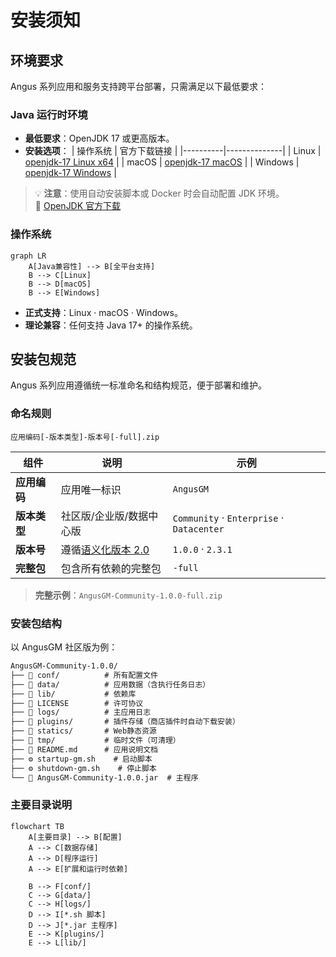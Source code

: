# 安装须知

## 环境要求

Angus 系列应用和服务支持跨平台部署，只需满足以下最低要求：

### Java 运行时环境

- **最低要求**：OpenJDK 17 或更高版本。
- **安装选项**：
  | 操作系统 | 官方下载链接 |
  |----------|--------------|
  | Linux | [openjdk-17 Linux x64](https://download.java.net/java/GA/jdk17.0.2/dfd4a8d0985749f896bed50d7138ee7f/8/GPL/openjdk-17.0.2_linux-x64_bin.tar.gz) |
  | macOS | [openjdk-17 macOS](https://download.java.net/java/GA/jdk17.0.2/dfd4a8d0985749f896bed50d7138ee7f/8/GPL/openjdk-17.0.2_macos-x64_bin.tar.gz) |
  | Windows | [openjdk-17 Windows](https://download.java.net/java/GA/jdk17.0.2/dfd4a8d0985749f896bed50d7138ee7f/8/GPL/openjdk-17.0.2_windows-x64_bin.zip) |

> 💡 **注意**：使用自动安装脚本或 Docker 时会自动配置 JDK 环境。  
> 🔗 [OpenJDK 官方下载](https://jdk.java.net/archive/)

### 操作系统
```mermaid
graph LR
    A[Java兼容性] --> B[全平台支持]
    B --> C[Linux]
    B --> D[macOS]
    B --> E[Windows]
```

- **正式支持**：Linux · macOS · Windows。
- **理论兼容**：任何支持 Java 17+ 的操作系统。

## 安装包规范

Angus 系列应用遵循统一标准命名和结构规范，便于部署和维护。

### 命名规则
```
应用编码[-版本类型]-版本号[-full].zip
```

| 组件 | 说明 | 示例 |
|------|------|------|
| **应用编码** | 应用唯一标识 | `AngusGM` |
| **版本类型** | 社区版/企业版/数据中心版 | `Community` · `Enterprise` · `Datacenter` |
| **版本号** | 遵循[语义化版本 2.0](https://semver.org/lang/zh-CN/) | `1.0.0` · `2.3.1` |
| **完整包** | 包含所有依赖的完整包 | `-full` |

> **完整示例**：`AngusGM-Community-1.0.0-full.zip`

### 安装包结构

以 AngusGM 社区版为例：

```txt
AngusGM-Community-1.0.0/
├── 📁 conf/          # 所有配置文件
├── 📁 data/          # 应用数据（含执行任务日志）
├── 📁 lib/           # 依赖库
├── 📄 LICENSE        # 许可协议
├── 📁 logs/          # 主应用日志
├── 📁 plugins/       # 插件存储（商店插件时自动下载安装）
├── 📁 statics/       # Web静态资源
├── 📁 tmp/           # 临时文件（可清理）
├── 📄 README.md      # 应用说明文档
├── ⚙️ startup-gm.sh    # 启动脚本
├── ⚙️ shutdown-gm.sh    # 停止脚本
└── 🧩 AngusGM-Community-1.0.0.jar  # 主程序
```

### 主要目录说明
```mermaid
flowchart TB
    A[主要目录] --> B[配置]
    A --> C[数据存储]
    A --> D[程序运行]
    A --> E[扩展和运行时依赖]
    
    B --> F[conf/]
    C --> G[data/]
    C --> H[logs/]
    D --> I[*.sh 脚本]
    D --> J[*.jar 主程序]
    E --> K[plugins/]
    E --> L[lib/]
```
